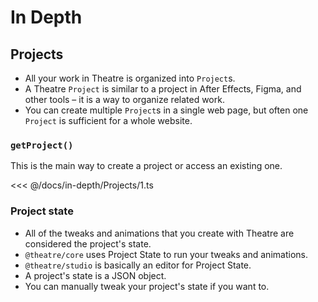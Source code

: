 # In Depth

## Projects

* All your work in Theatre is organized into `Project`s.
* A Theatre `Project` is similar to a project in After Effects, Figma, and other tools – it is a way to organize related work.
* You can create multiple `Project`s in a single web page, but often one `Project` is sufficient for a whole website.

### `getProject()`

This is the main way to create a project or access an existing one.

<<< @/docs/in-depth/Projects/1.ts

### Project state

* All of the tweaks and animations that you create with Theatre are considered the project's state.
* `@theatre/core` uses Project State to run your tweaks and animations.
* `@theatre/studio` is basically an editor for Project State.
* A project's state is a JSON object.
* You can manually tweak your project's state if you want to.